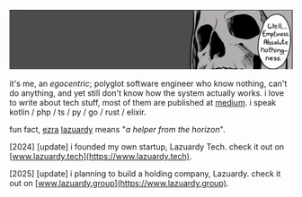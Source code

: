 ![Ezra Lazuardy's Cover](https://raw.githubusercontent.com/ezralazuardy/ezralazuardy/main/assets/cover-skeleton.png)

it's me, an _egocentric_; polyglot software engineer who know nothing, can't do anything, and yet still don't know how the system actually works. i love to write about tech stuff, most of them are published at [medium](https://blog.lazuardy.tech). i speak kotlin / php / ts / py / go / rust / elixir.

fun fact, [ezra](https://namamia.com/nama-bayi/ezra.html) [lazuardy](https://namamia.com/nama-bayi/lazuardy.html) means "_a helper from the horizon_".

[2024]
[update] i founded my own startup, Lazuardy Tech. check it out on [www.lazuardy.tech](https://www.lazuardy.tech).

[2025]
[update] i planning to build a holding company, Lazuardy. check it out on [www.lazuardy.group](https://www.lazuardy.group).
